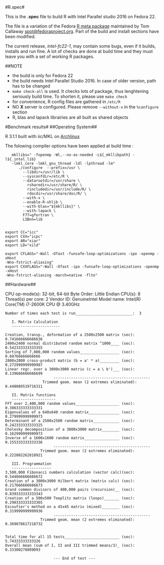 #R.spec#

This is the **.spec** file to build R with Intel Parallel studio 2016 on Fedora 22.

The file is a variation of the Fedora [R meta package](http://pkgs.fedoraproject.org/cgit/R.git) maintained by Tom Callaway <spot@fedoraproject.org>.
Part of the build and install sections have been modified.

The current release, _intel-fc22-1_, may contain some bugs, even if it builds, installs 
and run fine. A lot of checks are done at build time and they must leave you with a set of working R packages.

##NOTE

* the build is only for Fedora 22
* the build needs Intel Parallel Studio 2016. In case of older version, path has to be changed
* `make check-all` is used. It checks lots of package, thus lenghtening seriously build time. 
To shorten it, please use `make check`
* for convenience, R config files are gathered in `/etc/R`
* NO **X** server is configured. Please remove `--without-x` in the `%configure` section
* R, blas and lapack librairies are all built as shared objects



#Benchmark results#
##Operating System##

R 3.1.1 built with iic/MKL on [Archlinux](https://www.archlinux.org/) 

The folowing compiler options have been applied at build time :

```
   mkllibs=" -fopenmp -Wl,--no-as-needed -L${_mkllibpath} -l${_intel_lib} 
   -lmkl_core -lmkl_gnu_thread -ldl -lpthread -lm"
      ./configure  --prefix=/usr \
    	--libdir=/usr/lib \
		--sysconfdir=/etc/R \
		--datarootdir=/usr/share \
		  rsharedir=/usr/share/R/ \
		  rincludedir=/usr/include/R/ \
		  rdocdir=/usr/share/doc/R/ \
		--with-x \
		--enable-R-shlib \
		--with-blas="${mkllibs}" \
		--with-lapack \
		F77=gfortran \
		LIBnn=lib
        
        
export CC="icc"
export CXX="icpc"
export AR="xiar"
export LD="xild"

export CFLAGS="-Wall -Ofast -funsafe-loop-optimizations -ipo -openmp -xHost 
-Wno-fstrict-aliasing"
export CXXFLAGS="-Wall -Ofast -ipo -funsafe-loop-optimizations -openmp -xHost 
-Wno-fstrict-aliasing -march=native -flto"
```

##Hardware##

CPU op-mode(s): 32-bit, 64-bit Byte Order: Little Endian CPU(s): 8 Thread(s) per 
core: 2 Vendor ID: GenuineIntel Model name: Intel(R) Core(TM) i7-2600K CPU @ 3.40GHz

```
Number of times each test is run__________________________:  3

   I. Matrix Calculation
   ----------------------

Creation, transp., deformation of a 2500x2500 matrix (sec):  0.741666666666636 
2400x2400 normal distributed random matrix ^1000____ (sec):  0.542333333333355 
Sorting of 7,000,000 random values__________________ (sec):  0.60766666666666 
2800x2800 cross-product matrix (b = a' * a)_________ (sec):  0.272999999999987 
Linear regr. over a 3000x3000 matrix (c = a \ b')___ (sec):  0.139666666666699 
                      --------------------------------------------
                 Trimmed geom. mean (2 extremes eliminated):  0.448089519716311 

   II. Matrix functions
   --------------------
FFT over 2,400,000 random values____________________ (sec):  0.386333333333331 
Eigenvalues of a 640x640 random matrix______________ (sec):  0.279999999999973 
Determinant of a 2500x2500 random matrix____________ (sec):  0.242333333333325 
Cholesky decomposition of a 3000x3000 matrix________ (sec):  0.162999999999973 
Inverse of a 1600x1600 random matrix________________ (sec):  0.155333333333336 
                      --------------------------------------------
                Trimmed geom. mean (2 extremes eliminated):  0.222802262818921 

   III. Programmation
   ------------------
3,500,000 Fibonacci numbers calculation (vector calc)(sec):  0.544666666666672 
Creation of a 3000x3000 Hilbert matrix (matrix calc) (sec):  0.217666666666673 
Grand common divisors of 400,000 pairs (recursion)__ (sec):  0.839333333333343 
Creation of a 500x500 Toeplitz matrix (loops)_______ (sec):  0.290333333333365 
Escoufier's method on a 45x45 matrix (mixed)________ (sec):  0.319999999999936 
                      --------------------------------------------
                Trimmed geom. mean (2 extremes eliminated):  0.369878617218732 


Total time for all 15 tests_________________________ (sec):  5.74333333333326 
Overall mean (sum of I, II and III trimmed means/3)_ (sec):  0.33300278809093 

                      --- End of test ---
```
